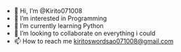 - 👋 Hi, I’m @Kirito071008
- 👀 I’m interested in Programming
- 🌱 I’m currently learning Python
- 💞️ I’m looking to collaborate on everything i could
- 📫 How to reach me kiritoswordsao071008@gmail.com

<!---
Kirito071008/Kirito071008 is a ✨ special ✨ repository because its `README.md` (this file) appears on your GitHub profile.
You can click the Preview link to take a look at your changes.
--->
